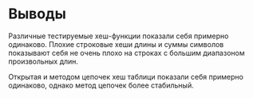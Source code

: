 # Выводы

Различные тестируемые хеш-функции показали себя примерно одинаково. Плохие строковые хеши длины и суммы символов показывают себя не очень плохо на строках с большим диапазоном произвольных длин.

Открытая и методом цепочек хеш таблици показали себя примерно одинаково, однако метод цепочек более стабильный.
